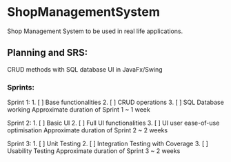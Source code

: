 # ShopManagementSystem
Shop Management System to be used in real life applications.

## Planning and SRS:
CRUD methods with SQL database
UI in JavaFx/Swing

### Sprints:

Sprint 1: 1. [ ] Base functionalities
          2. [ ] CRUD operations
          3. [ ] SQL Database working
Approximate duration of Sprint 1 ~ 1 week
          
Sprint 2: 1. [ ] Basic UI
          2. [ ] Full UI functionalities
          3. [ ] UI user ease-of-use optimisation
Approximate duration of Sprint 2 ~ 2 weeks

Sprint 3: 1. [ ] Unit Testing
          2. [ ] Integration Testing with Coverage
          3. [ ] Usability Testing
Approximate duration of Sprint 3 ~ 2 weeks
